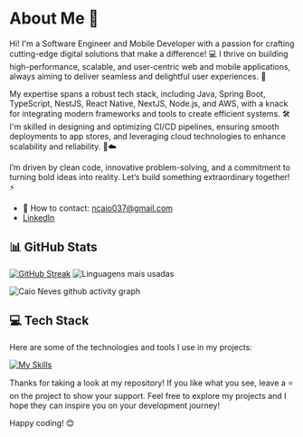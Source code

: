 # About Me 🚀

Hi! I'm a Software Engineer and Mobile Developer with a passion for crafting cutting-edge digital solutions that make a difference! 💻 I thrive on building high-performance, scalable, and user-centric web and mobile applications, always aiming to deliver seamless and delightful user experiences. 🌟

My expertise spans a robust tech stack, including Java, Spring Boot, TypeScript, NestJS, React Native, NextJS, Node.js, and AWS, with a knack for integrating modern frameworks and tools to create efficient systems. 🛠️ I'm skilled in designing and optimizing CI/CD pipelines, ensuring smooth deployments to app stores, and leveraging cloud technologies to enhance scalability and reliability. 📱☁️

I’m driven by clean code, innovative problem-solving, and a commitment to turning bold ideas into reality. Let’s build something extraordinary together! ⚡
- 📧 How to contact: ncaio037@gmail.com
- [LinkedIn](https://www.linkedin.com/in/caio-neves-531a26206/)

## 📊 GitHub Stats

<a href="https://git.io/streak-stats"><img src="https://streak-stats.demolab.com?user=caioneves05&theme=gotham&hide_border=true&border_radius=20&date_format=j%20M%5B%20Y%5D" alt="GitHub Streak" /></a>
<img src="https://github-readme-stats.vercel.app/api/top-langs/?username=caioneves05&layout=compact&theme=gotham&hide_border=true&border_radius=20" alt="Linguagens mais usadas" />

![Caio Neves github activity graph](https://github-readme-activity-graph.vercel.app/graph?username=caioneves05&custom_title=Activity%20Graph&hide_border=true&theme=gotham)

## 💻 Tech Stack

Here are some of the technologies and tools I use in my projects: 

[![My Skills](https://skillicons.dev/icons?i=js,typescript,nodejs,java,spring,expressjs,mongodb,docker,jest,nestjs,linux,react,nextjs,kafka,graphql,git,flask,python,apollo,tailwindcss,styledcomponents,angular,vuejs,aws)](https://skillicons.dev)



Thanks for taking a look at my repository! If you like what you see, leave a ⭐️ on the project to show your support. Feel free to explore my projects and I hope they can inspire you on your development journey!

Happy coding! 😊
